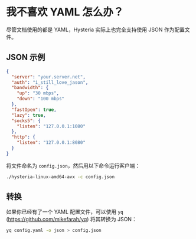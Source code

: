 # 我不喜欢 YAML 怎么办？

尽管文档使用的都是 YAML，Hysteria 实际上也完全支持使用 JSON 作为配置文件。

## JSON 示例

```json
{
  "server": "your.server.net",
  "auth": "i_still_love_jason",
  "bandwidth": {
    "up": "30 mbps",
    "down": "100 mbps"
  },
  "fastOpen": true,
  "lazy": true,
  "socks5": {
    "listen": "127.0.0.1:1080"
  },
  "http": {
    "listen": "127.0.0.1:8080"
  }
}
```

将文件命名为 `config.json`，然后用以下命令运行客户端：

```bash
./hysteria-linux-amd64-avx -c config.json
```

## 转换

如果你已经有了一个 YAML 配置文件，可以使用 `yq` (https://github.com/mikefarah/yq) 将其转换为 JSON：

```bash
yq config.yaml -o json > config.json
```
